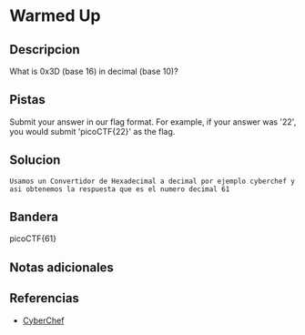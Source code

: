 # Warmed Up

## Descripcion
What is 0x3D (base 16) in decimal (base 10)?

## Pistas
Submit your answer in our flag format. For example, if your answer was '22', you would submit 'picoCTF{22}' as the flag.
## Solucion
```
Usamos un Convertidor de Hexadecimal a decimal por ejemplo cyberchef y asi obtenemos la respuesta que es el numero decimal 61
```

## Bandera

picoCTF{61}

## Notas adicionales

## Referencias
-   [CyberChef](https://gchq.github.io/CyberChef/#recipe=From_Hex('Auto')To_Decimal('Space',false)&input=MHgzRA)
